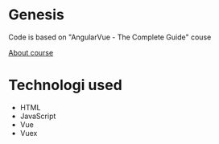 # Genesis
Code is based on "AngularVue - The Complete Guide" couse

[About course](https://www.udemy.com/course/vuejs-2-the-complete-guide/?couponCode=ST8MT101424)


# Technologi used
- HTML
- JavaScript
- Vue
- Vuex